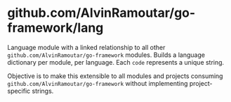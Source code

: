 # github.com/AlvinRamoutar/go-framework/lang

Language module with a linked relationship to all other `github.com/AlvinRamoutar/go-framework` modules.
Builds a language dictionary per module, per language. 
Each `code` represents a unique string.

Objective is to make this extensible to all modules and projects consuming `github.com/AlvinRamoutar/go-framework` without implementing project-specific strings.